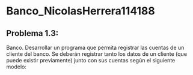# Banco_NicolasHerrera114188
## Problema 1.3:
Banco. Desarrollar un programa que permita registrar las cuentas de un
cliente del banco. Se deberán registrar tanto los datos de un cliente (que puede
existir previamente) junto con sus cuentas según el siguiente modelo: